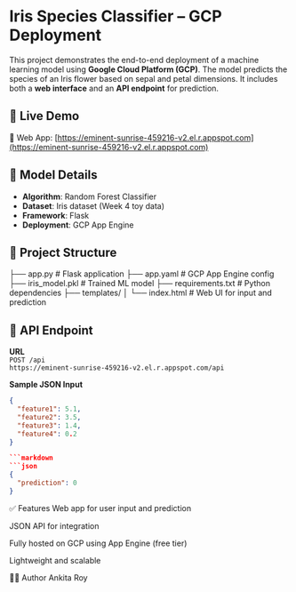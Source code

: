 # Iris Species Classifier – GCP Deployment

This project demonstrates the end-to-end deployment of a machine learning model using **Google Cloud Platform (GCP)**. The model predicts the species of an Iris flower based on sepal and petal dimensions. It includes both a **web interface** and an **API endpoint** for prediction.

## 🚀 Live Demo

🔗 Web App: [https://eminent-sunrise-459216-v2.el.r.appspot.com](https://eminent-sunrise-459216-v2.el.r.appspot.com)

## 🧠 Model Details

- **Algorithm**: Random Forest Classifier
- **Dataset**: Iris dataset (Week 4 toy data)
- **Framework**: Flask
- **Deployment**: GCP App Engine

## 📂 Project Structure
├── app.py # Flask application
├── app.yaml # GCP App Engine config
├── iris_model.pkl # Trained ML model
├── requirements.txt # Python dependencies
├── templates/
│ └── index.html # Web UI for input and prediction

## 📡 API Endpoint

**URL**  
`POST /api`  
`https://eminent-sunrise-459216-v2.el.r.appspot.com/api`

**Sample JSON Input**
```json
{
  "feature1": 5.1,
  "feature2": 3.5,
  "feature3": 1.4,
  "feature4": 0.2
}

```markdown
```json
{
  "prediction": 0
}
```


✅ Features
Web app for user input and prediction

JSON API for integration

Fully hosted on GCP using App Engine (free tier)

Lightweight and scalable

🧑‍💻 Author
Ankita Roy
